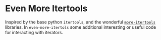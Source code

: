 # Even More Itertools

Inspired by the base python `itertools`, and the wonderful [`more-itertools`](https://github.com/erikrose/more-itertools) libraries. In `even-more-itertols` some additional interesting or useful code for interacting with iterators.
